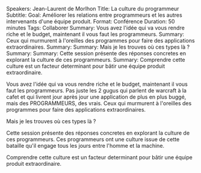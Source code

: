 Speakers: Jean-Laurent de Morlhon
Title: La culture du programmeur
Subtitle: 
Goal: Améliorer les relations entre programmeurs et les autres intervenants d'une équipe produit.
Format: Conférence
Duration: 50 minutes
Tags: Collaborer
Summary: Vous avez l'idée qui va vous rendre riche et le budget, maintenant il vous faut les programmeurs.
Summary: Ceux qui murmurent à l'oreilles des programmes pour faire des applications extraordinaires.
Summary: 
Summary: Mais je les trouves où ces types là ?
Summary: 
Summary: Cette session présente des réponses concretes en explorant la culture de ces programmeurs.
Summary: Comprendre cette culture est un facteur determinant pour bâtir une équipe produit extraordinaire.

Vous avez l'idée qui va vous rendre riche et le budget, maintenant il vous faut les programmeurs. Pas juste les 2 gugus qui parlent de warcraft à la cafet et qui livrent jour après jour une application de plus en plus buggé, mais des PROGRAMMEURS, des vrais. Ceux qui murmurent à l'oreilles des programmes pour faire des applications extraordinaires.

Mais je les trouves où ces types là ?

Cette session présente des réponses concretes en explorant la culture de ces programmeurs.
Ces programmeurs ont une culture issue de cette bataille qu'il engage tous les jours entre l'homme et la machine.

Comprendre cette culture est un facteur determinant pour bâtir une équipe produit extraordinaire.
